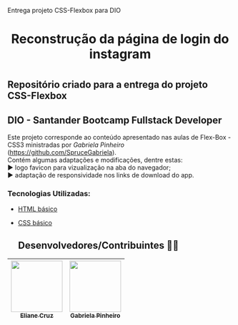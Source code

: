 Entrega projeto CSS-Flexbox para DIO
<h1 align="center">Reconstrução da página de login do instagram<h1>

 ## Repositório criado para a entrega do projeto CSS-Flexbox
  ## DIO - Santander Bootcamp Fullstack Developer 

 Este projeto corresponde ao conteúdo apresentado nas aulas de Flex-Box - CSS3
  ministradas por *Gabriela Pinheiro* (https://github.com/SpruceGabriela).<br>
  Contém algumas adaptações e modificações, dentre estas:<br>
 ▶️ logo favicon para vizualização na aba do navegador;<br>
 ▶️ adaptação de responsividade nos links de download do app. 



### Tecnologias Utilizadas:

* [HTML básico](https://www.w3schools.com/html/)
* [CSS básico](https://developer.mozilla.org/pt-BR/docs/Web/CSS)

  ## Desenvolvedores/Contribuintes 👩‍🏭

| [<img src="https://avatars.githubusercontent.com/u/74771176?v=4" width=115><br><sub>Eliane Cruz</sub>](https://github.com/ElianeCruz) | [<img src="https://avatars.githubusercontent.com/u/49404599?v=4" width=115><br><sub>Gabriela Pinheiro</sub>](https://github.com/SpruceGabriela) |
| :---: | :---: |
